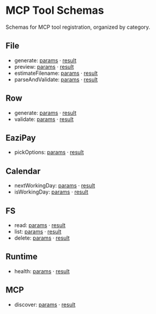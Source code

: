 # MCP Tool Schemas

Schemas for MCP tool registration, organized by category.

## File

-   generate: [params](./file/generate.params.json) · [result](./file/generate.result.json)
-   preview: [params](./file/preview.params.json) · [result](./file/preview.result.json)
-   estimateFilename: [params](./file/estimateFilename.params.json) · [result](./file/estimateFilename.result.json)
-   parseAndValidate: [params](./file/parseAndValidate.params.json) · [result](./file/parseAndValidate.result.json)

## Row

-   generate: [params](./row/generate.params.json) · [result](./row/generate.result.json)
-   validate: [params](./row/validate.params.json) · [result](./row/validate.result.json)

## EaziPay

-   pickOptions: [params](./eazipay/pickOptions.params.json) · [result](./eazipay/pickOptions.result.json)

## Calendar

-   nextWorkingDay: [params](./calendar/nextWorkingDay.params.json) · [result](./calendar/nextWorkingDay.result.json)
-   isWorkingDay: [params](./calendar/isWorkingDay.params.json) · [result](./calendar/isWorkingDay.result.json)

## FS

-   read: [params](./fs/read.params.json) · [result](./fs/read.result.json)
-   list: [params](./fs/list.params.json) · [result](./fs/list.result.json)
-   delete: [params](./fs/delete.params.json) · [result](./fs/delete.result.json)

## Runtime

-   health: [params](./runtime/health.params.json) · [result](./runtime/health.result.json)

## MCP

-   discover: [params](./mcp/discover.params.json) · [result](./mcp/discover.result.json)

